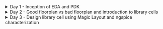 <details>
  <summary> Day 1 - Inception of EDA and PDK </summary>

  # Day 1 - Inception of EDA and PDK

  <details>
    <summary> Theory </summary>


## From Software Applications to Hardware 

- Application software (Apps) enters into system software which converts the apps into binary language to be understood by hardware.
- Major components of system software are operating system, compiler, and assembler.
  
<img width="811" alt="1" src="https://github.com/sukanyasmeher/sfal-vsd/assets/166566124/d4ed9a15-c832-425f-8912-366cfc5ee863">

<img width="818" alt="2" src="https://github.com/sukanyasmeher/sfal-vsd/assets/166566124/2d06cb1b-4fff-4c71-b708-92ea05ce945a">

## SOC Design using OpenLane

### What is Process Design Kit (PDK)?
A Process Design Kit (PDK) is an essential set of documents and data files used in the design of integrated circuits (ICs). It is provided by semiconductor foundries to IC designers to ensure that their designs are manufacturable using the foundry's process technology. Here are the key components and aspects of a PDK:

1. **Design Rules**: Detailed guidelines for the physical layout of the IC. These rules ensure that the design can be reliably manufactured and meet the desired performance criteria.

2. **Device Models**: Mathematical models that describe the behavior of the transistors and other components fabricated with the specific process technology. These models are crucial for accurate circuit simulations.

3. **Technology Files**: Information about the layers and materials used in the process, such as metal layers, dielectric materials, and doping concentrations.

4. **Standard Cell Libraries**: Pre-designed and pre-characterized logic gates, flip-flops, and other fundamental building blocks. These cells are optimized for the specific process technology and are used to speed up the design process.

5. **Parameter Files**: Data for setting up simulation tools and ensuring that the simulations reflect the real-world performance of the fabricated IC.

6. **Design Verification Files**: Scripts and settings for design rule checking (DRC), layout versus schematic (LVS) checking, and other verification processes to ensure that the design meets all manufacturing requirements.

7. **Process-Specific Scripts and Tools**: Automated tools and scripts tailored for the specific process technology, which help streamline the design and verification process.

#### Importance of PDKs

- **Manufacturability**: Ensures that the designed ICs can be reliably fabricated.
- **Performance Optimization**: Helps designers optimize their designs for performance, power, and area.
- **Efficiency**: Speeds up the design process by providing pre-characterized components and automated tools.
- **Accuracy**: Improves the accuracy of simulations, leading to better predictions of the final IC performance.

#### Usage in the Design Flow

PDKs are used throughout the IC design flow, from initial schematic capture and simulation through physical layout and verification. They are essential for both custom IC designs and designs using standard cells.

### Simplified RTL-to-GDS

<img width="1150" alt="3" src="https://github.com/sukanyasmeher/sfal-vsd/assets/166566124/b5b84f28-f3f0-492d-9d15-248fd5005be8">

<img width="1145" alt="4" src="https://github.com/sukanyasmeher/sfal-vsd/assets/166566124/b5b5fad4-aa6c-47f0-86bd-f58adc3eab60">

<img width="1133" alt="5" src="https://github.com/sukanyasmeher/sfal-vsd/assets/166566124/9000684b-1c0b-492a-9f43-b34d26c7dcf1">

<img width="1133" alt="6" src="https://github.com/sukanyasmeher/sfal-vsd/assets/166566124/96915a87-3a80-4780-8262-d73963f4f005">

<img width="1131" alt="7" src="https://github.com/sukanyasmeher/sfal-vsd/assets/166566124/43391ede-6889-44f3-a227-4f56970d836d">

<img width="1129" alt="8" src="https://github.com/sukanyasmeher/sfal-vsd/assets/166566124/21edccc1-e419-461a-a063-ce35518f8d10">

<img width="1132" alt="9" src="https://github.com/sukanyasmeher/sfal-vsd/assets/166566124/711df054-dce3-4279-bbfc-2e5b6ec62467">

<img width="1130" alt="10" src="https://github.com/sukanyasmeher/sfal-vsd/assets/166566124/eed690fe-9de9-45fe-903f-89f5b5388c44">

<img width="1133" alt="11" src="https://github.com/sukanyasmeher/sfal-vsd/assets/166566124/c33b4c48-5e6d-4a2d-b46b-fbf362e622c1">

<img width="1132" alt="12" src="https://github.com/sukanyasmeher/sfal-vsd/assets/166566124/2a04ebf9-5209-42f6-bf6d-1b5348e3a323">

### OpenLane ASIC Flow

<img width="1132" alt="13" src="https://github.com/sukanyasmeher/sfal-vsd/assets/166566124/6fa1e1a1-58e4-4fd4-ba6f-82eaf4fce854">

</details>

<details>
  <summary> Lab - Download VirtualBox in MAC OS </summary>
  
</details>

<details>
  <summary> Lab - Introduction to Open Source EDA Tool - OpenLane </summary>

## Introduction to Open Source EDA Tools  - OpenLane

Refer the link for more information - https://github.com/The-OpenROAD-Project/OpenLane
  
1. The libraries are located in `/home/vsduser/Desktop/work/tools/openlane_working_dir/pdks/sky130A/libs.ref`. We will be working with `sky130_fd_sc_hd` library.
   - `sky130_fd` is skywater foundry library
   - `sc` stands for standard cell
   - `hd` stands for high density
2. Change the directory to `/home/vsduser/Desktop/work/tools/openlane_working_dir/openlane`.
3. set alias docker='docker run -it -v $(pwd):/openLANE_flow -v $PDK_ROOT:$PDK_ROOT -e PDK_ROOT=$PDK_ROOT -u
4. Invoke OpenLane using `docker` command
5. Run OpenLane in interactive mode using the command `./flow.tcl -interactive`. Without `-interactive` it will run the complete flow. But at this stage, we want to do step-by-step.
   
The screenshot after invoking is shown below

![14](https://github.com/sukanyasmeher/sfal-vsd/assets/166566124/efbb9fea-0829-42d4-bdf4-300426efdda8)

6. Command for input required package for openlane flow is
```
package require openlane 0.9
```
7. The designs are already located in the folder `/home/vsduser/Desktop/work/tools/openlane_working_dir/openlane/designs`. We will run the design `picorv32a`. The settings are present in config.tcl. However, the precedence Opnelane takes is openlane setting < config.tcl < sky130A_sky130_fd_sc_hd_config.tcl. Command to prepare the file system and design setup is
```
prep -design picorv32a
```
A new directory called `runs` is created inside `/home/vsduser/Desktop/work/tools/openlane_working_dir/openlane/designs/picorv32a`. It has all the necessary files and folder required for synthesis.  

The screenshot is shown below
![15](https://github.com/sukanyasmeher/sfal-vsd/assets/166566124/b65ebf6a-3903-4302-bcbb-15494810972f)

8. The command to run the synthesis is
   ```
   run_synthesis
   ```
   After successful synthesis, the output is shown below.
   
![16](https://github.com/sukanyasmeher/sfal-vsd/assets/166566124/73d4c00b-72d5-46bf-8330-073a184316db)

9. Next task is to find the ***flop ratio*** which is ratio of number of D flip flops and the total number of standard cells which is 1613/14876=0.10843.
 ![17](https://github.com/sukanyasmeher/sfal-vsd/assets/166566124/9bd1c07a-4af6-49e6-980e-959ef7192dec)

10. Synthesis reports are present in `/home/vsduser/Desktop/work/tools/openlane_working_dir/openlane/designs/picorv32a/runs/18-06_00-09/reports/synthesis`. The reports are
```
    total 1736
-rw-r--r-- 1 vsduser vsduser   1216 Jun 18 06:18 1-yosys_pre.stat
-rw-r--r-- 1 vsduser vsduser    866 Jun 18 06:18 1-yosys_dff.stat
-rw-r--r-- 1 vsduser vsduser  20479 Jun 18 06:19 1-yosys_4.chk.rpt
-rw-r--r-- 1 vsduser vsduser   2674 Jun 18 06:19 1-yosys_4.stat.rpt
-rw-r--r-- 1 vsduser vsduser     12 Jun 18 06:19 2-opensta_tns.rpt
-rw-r--r-- 1 vsduser vsduser     11 Jun 18 06:19 2-opensta_wns.rpt
-rw-r--r-- 1 vsduser vsduser 816771 Jun 18 06:19 2-opensta.timing.rpt
-rw-r--r-- 1 vsduser vsduser  17763 Jun 18 06:19 2-opensta.min_max.rpt
-rw-r--r-- 1 vsduser vsduser 816771 Jun 18 06:19 2-opensta.rpt
-rw-r--r-- 1 vsduser vsduser  74793 Jun 18 06:19 2-opensta.slew.rpt
```
  
</details>

</details>

<details> 
  <summary> Day 2 - Good floorplan vs bad floorplan and introduction to library cells </summary>

# Day 2 - Good floorplan vs bad floorplan and introduction to library cells

<details>
  <summary> 1 - Chip Floorplan Considerations </summary>
  
  # 1 - Chip Floorplan Considerations
  
<details>
  <summary> Theory </summary>

Following steps are considered for chip floorplan
  - Define the height and width of the core and die
  - Define the location of pre-placed cells
  - Surround the pre-placed cells with de-coupling capacitor
  - Power planning
  - Pin placement and logical cell placement blockage
    
## Utilization Factor and Aspect Ratio

Steps to define the height and width of the core and die 
- Define the netlist which is the connectivity between all the components
- Convert the symbols of gates into the physical dimension
- Find out the dimensions of standard cells (not wires as of now). Let's assume the rough dimensions of standard cells as 1unit X 1unit. Thus area is 1 sq. unit.
- With the help of this information, next, we can calculate the area occupied by the netlist on a silicon wafer. The total are occupied by this netlist will be no. of cells X 1sq. unit.
- Utilization Ration = Area occupied by netlist/Total area of the core
- Aspect Ratio = Height/ Width

<img width="1201" alt="1" src="https://github.com/sukanyasmeher/sfal-vsd/assets/166566124/41a290f0-da05-4dfd-a6d3-bc9bfb8f81c7">

<img width="1175" alt="2" src="https://github.com/sukanyasmeher/sfal-vsd/assets/166566124/04b8fadc-c5c7-4735-b685-85afcac71706">

## Concept of pre-placed cells

Steps to define the location of pre-placed cells 
- Define the combinational operation in terms of gates
- Cut them into parts, in this case may be 2 parts or 2 separate blocks. Each block will be implemented separately.
- Extend the IO pins and black box the two blocks
- Separate the black boxes as separate IPs or modules. The advantage of this is these IPs or modules can be used multiple times in the chip as required. This is the concept of re-used modules. Similarly there are other IPs available such as memory, clock gating cell, comparator, mux.
- The arrangement of these IPs in a chip is called ***Floorplanning***.
- These IPs/blocks have user-defined locations, hence are placed in chip before automated P&R and are called ***pre-placed cells***.
- Automated P&R tools place the remaining logical cells in the design onto the chip.

<img width="1168" alt="3" src="https://github.com/sukanyasmeher/sfal-vsd/assets/166566124/c6a7ba53-56cb-4d73-9c6b-62a3f1cecc8c">

<img width="1152" alt="4" src="https://github.com/sukanyasmeher/sfal-vsd/assets/166566124/3451e244-a469-418f-ba8a-1f7f2f6fc682">

<img width="1129" alt="5" src="https://github.com/sukanyasmeher/sfal-vsd/assets/166566124/2dd000f4-fdbf-4f1a-a481-f35b01b0d459">


## De-coupling capacitor

Decoupling capacitors, also known as bypass capacitors, are critical components in VLSI (Very-Large-Scale Integration) design for several reasons:

- Power Supply Stabilization: VLSI circuits can draw significant and rapidly changing amounts of current, especially during switching operations. These sudden changes can cause fluctuations in the power supply voltage. Decoupling capacitors help stabilize the voltage by providing or absorbing current as needed, ensuring a steady supply to the circuit.

- Noise Reduction: High-speed switching in VLSI circuits generates noise, which can propagate through the power supply lines and affect the performance of other parts of the chip. Decoupling capacitors filter out this high-frequency noise, reducing its impact on sensitive components.

- Signal Integrity: Variations in the power supply can lead to signal integrity issues, causing errors in data transmission and processing. Decoupling capacitors maintain a consistent voltage level, helping to preserve the integrity of signals within the chip.

- Transient Response Improvement: When a circuit suddenly switches states, the demand for current can spike. Without decoupling capacitors, the inductance and resistance in the power delivery network can prevent the power supply from responding quickly enough, leading to voltage dips. Decoupling capacitors provide the necessary current during these transitions, improving the transient response.

- Prevention of Ground Bounce and Supply Droop: Ground bounce occurs when multiple outputs switch simultaneously, causing a temporary rise in ground voltage. Similarly, supply droop happens when the supply voltage drops due to a sudden increase in current demand. Decoupling capacitors mitigate these effects by providing a local reservoir of charge.

- Reduction of Electromagnetic Interference (EMI): Switching noise can radiate as electromagnetic interference, affecting nearby circuits and systems. Decoupling capacitors help in suppressing this noise, reducing EMI.

  <img width="948" alt="6" src="https://github.com/sukanyasmeher/sfal-vsd/assets/166566124/e3553809-72a1-4a45-812d-44464929489e">

## Power Planning

Disadvantage of single power supply is shown below

<img width="1113" alt="10" src="https://github.com/sukanyasmeher/sfal-vsd/assets/166566124/4534bd64-c36d-469d-b1e2-2b89c282af42">

<img width="1169" alt="7" src="https://github.com/sukanyasmeher/sfal-vsd/assets/166566124/c5b2753b-da61-49f5-9c5e-77539ed5ba13">

<img width="1135" alt="8" src="https://github.com/sukanyasmeher/sfal-vsd/assets/166566124/4908e38f-f418-4d49-9d3f-0f8a5a3751dc">

<img width="1118" alt="9" src="https://github.com/sukanyasmeher/sfal-vsd/assets/166566124/f04a3c2e-fdd9-4fdc-b893-b2f1183aa104">

Solution is to have a power and ground supply mesh so that circuit could tap from the nearest source

<img width="1094" alt="11" src="https://github.com/sukanyasmeher/sfal-vsd/assets/166566124/5a3e8427-fb17-466d-9e9c-0d7786d5edbf">

<img width="1169" alt="12" src="https://github.com/sukanyasmeher/sfal-vsd/assets/166566124/9d16f26c-cd1b-40ad-a4bb-62b6a9fe5515">

## Pin Placement and Logical Cell Placement Blockage

Let's consider the design as shown below.

<img width="1135" alt="13" src="https://github.com/sukanyasmeher/sfal-vsd/assets/166566124/09d878a6-e0c6-45af-9cf1-32452859bc01">

Steps for pin placement and logical cell placement blockage
- The pins are placed based on where the cells are placed. Goal is to keep the pins closer.
- Clock input ports are bigger in size than the data ports. As the clock ports continuously sends signal to all the flips flops, it needs a least resistance path for clocks. And bigger the size, the lower the resistance.
- Similarly for clock output ports as we need clock signals to move out o fthe chip as fast as possible because the clock is driven continuously.
- We need to make sure that the automated P&R doesn't place any cell in the pin placement area. For this, we place the logical cell placement blockage.
- floorplan is ready for placement and routing step.

The screenshot shows how the design looks after pin placement and logical cell placement blockage.

<img width="1196" alt="14" src="https://github.com/sukanyasmeher/sfal-vsd/assets/166566124/729955ce-555b-4213-91c1-a77de7b67614">

<img width="1203" alt="15" src="https://github.com/sukanyasmeher/sfal-vsd/assets/166566124/98cfb6c8-1e33-4657-a716-51ac46208e4f">


</details>

<details>
  <summary> Lab - Floorplan using OpenLane </summary>
  
# Lab - Floorplan using OpenLane

Steps for the floorplan
1. The variables or switches for the OpenLane design flow are mentioned `README.md` inside the directory `/home/vsduser/Desktop/work/tools/openlane_working_dir/openlane/configuration/floorplan.tcl` as shown below.
 
   ![1](https://github.com/sukanyasmeher/sfal-vsd/assets/166566124/ea0c3e2f-d491-4189-bcfb-a4b41b4117fa)

2. The parameters for floorplan are set in `floorplan.tcl` in the same directory as highlighted below.
   
   ![2](https://github.com/sukanyasmeher/sfal-vsd/assets/166566124/8451a90a-e6fe-467f-a410-36db31379ab9)

3. However, the precedence Opnelane takes is openlane setting < config.tcl < sky130A_sky130_fd_sc_hd_config.tcl. A screenshot of config.tcl and sky130A_sky130_fd_sc_hd_config.tcl is shown below.
   
  ***config.tcl***
  ![7](https://github.com/sukanyasmeher/sfal-vsd/assets/166566124/49de2ce8-7581-4c06-b5c7-30cdcd69b3a9)


***sky130A_sky130_fd_sc_hd_config.tcl***   
![4](https://github.com/sukanyasmeher/sfal-vsd/assets/166566124/911b689a-60a0-4521-91e6-6cccbd291c88)

4. The command to run floorplan is `run_floorplan`and the successful completion is shown below.
   
   ![3](https://github.com/sukanyasmeher/sfal-vsd/assets/166566124/429a6363-9711-4e78-ba63-7c01e37922a5)

5. Check the floorplan by opening `picorv32a.floorplan.def` inside the directory `/home/vsduser/Desktop/work/tools/openlane_working_dir/openlane/designs/picorv32a/runs/18-06_00-09/results/floorplan`. Screenshot of picorv32a.floorplan.def is shown below.
   
   ![5](https://github.com/sukanyasmeher/sfal-vsd/assets/166566124/baf99883-95b8-474d-8bcc-6a211dc944c3)

6. Calculate the die area  
   1um = 1000 unit distance
   
   Die width = 660685/1000 = 660.685um
   
   Die height = 671405/1000 = 671.405um
   
   Area = width x height = 660.685 x 671.405 = 443587.212 um<sup>2<sup>
   
7. Next we load the generated floorplan.def in Magic tool and exploring it. Change directory to folder containing floorplan.def and then load floorplan.def in magic tool with the command
```
cd /home/vsduser/Desktop/work/tools/openlane_working_dir/openlane/designs/picorv32a/runs/18-06_00-09/results/floorplan
magic -T /home/vsduser/Desktop/work/tools/openlane_working_dir/pdks/sky130A/libs.tech/magic/sky130A.tech lef read ../../tmp/merged.lef def read picorv32a.floorplan.def &
```
The screenshot shows the layout of floorplan in Magic.
![6](https://github.com/sukanyasmeher/sfal-vsd/assets/166566124/0126182f-715b-4d91-bf07-491b5072621c)

8. Next we review the floorplan layout in Magic.
- Input and output pins are placed almost equidistant
  
  ![8](https://github.com/sukanyasmeher/sfal-vsd/assets/166566124/8a326ece-5692-4059-a024-61b213475534)

- Identify the metal of the pin by placing the cursor and type 's'. Then `tkcon` window type 'what` which shows the metal layer of the pin or port as shown below.
    ![9](https://github.com/sukanyasmeher/sfal-vsd/assets/166566124/923a61d9-ee6e-417b-a5d1-798d23b883c9)
  
- From the above figure, you can see that the decap cell locations are at the end of the row as they are set as endcap in config.tcl.
  
- Tap cells are equidistant from the diagonal tap cells as shown below. Tap cells connect the substrate (or wells) to a fixed potential, typically the power supply (VDD) or ground (VSS). This is necessary to prevent floating substrate or well potentials, which can lead to latch-up conditions or leakage currents.
  ![10](https://github.com/sukanyasmeher/sfal-vsd/assets/166566124/9016550b-5df6-4e69-95d3-1a406c63e766)

- The floorplan doesn't take into consideration the placement of standard cells. But standard cells are present here at the origin.
  ![11](https://github.com/sukanyasmeher/sfal-vsd/assets/166566124/05efd79c-d147-4c5c-8b1e-2f187419971e)

- If changes are needed for the design, it is always prefered to make it at `sky130A_sky130_fd_sc_hd_config.tcl` level.
  
</details>
  
</details>

<details>
  <summary> 2 - Library Binding and Placement </summary>

  # 2 - Library Binding and Placement

  <details>
  <summary> Theory </summary>

  The following steps are considered for library binding and placement
  - Bind netlist with physical cells
  - Placement of the cells on the floorplan
  - Optimize placement using estimated wire length and capacitance
  
  ## Netlist binding and initial place design

Steps for netlist binding and initial place design
- Give the cells physical dimensions (width and height). The cells are present in a library which includes physical information, timing information such as delay information, and required condition of the cells. The library has different flavors of each cell.
- Place the netlist onto the floorplan. the netlsit contains connectivity information of the design.
- Placement makes sure that the pre-placed locations are not affected. There will be no cells placed in these locations.
- Place the FF cells closer to the IO pins and combinational cells close to FF. This way we can maintain the timing requirements. Sometimes the cells are abutted which is a good example of high frequency circuits.

<img width="1198" alt="16" src="https://github.com/sukanyasmeher/sfal-vsd/assets/166566124/97c2f68f-8841-4525-b686-1667d8835429">

<img width="1209" alt="17" src="https://github.com/sukanyasmeher/sfal-vsd/assets/166566124/33e076e1-9c1c-4680-8677-5178942d1cfa">

<img width="1205" alt="18" src="https://github.com/sukanyasmeher/sfal-vsd/assets/166566124/efd7fe1d-a74d-432b-8bc0-d516f44c7ec4">

## Optimize placement using estimated wire length and capacitance

Steps to optimize placement using estimated wire length and capacitance
- We estimate the wire length and capacitance and insert repeaters (buffers) based on that. If the wire length is longer, both the capacitance and resistance increase. This way signal integrity is maintained. This tradeoff with the area.
- No repeater is inserted if the wire length and capacitance are not large.
- Since there are no clocks yet, verify if the data path is correct considering the ideal clock such as setup timing analysis. Hold timing analysis is irrelevant without a clock.

  <img width="1206" alt="19" src="https://github.com/sukanyasmeher/sfal-vsd/assets/166566124/150f3124-0560-4706-96c4-cb02315aa5fa">

</details>

<details>
  <summary> Lab - Congestion aware placement using RePlAce </summary>

  ## Congestion-aware placement using RePlAce
  - Placement happens in two stages
      - Global placement - Main objective is reduce the wire length. In OpenLane we used half half-perimeter wire length (HPWL)
      - Detailed placement
  - Standard cells are placed in rows, abutted with each other and there should be no overlap. this is called legalization, which is important for timing point.
  - Global placement - We need to converge overflow. As the overflow value decreases, the design is converged.

1. Run the congestion aware placement using the command `run_placement` the result is shown below
   ![12](https://github.com/sukanyasmeher/sfal-vsd/assets/166566124/1b96b9dd-9c0c-414f-83ab-7eeb83408a44)

2. Open generated placement.def in magic tool using the following commands
    ```
    cd /home/vsduser/Desktop/work/tools/openlane_working_dir/openlane/designs/picorv32a/runs/06-04_16-22/results/placement
    magic -T /home/vsduser/Desktop/work/tools/openlane_working_dir/pdks/sky130A/libs.tech/magic/sky130A.tech lef read ../../tmp/merged.lef def read picorv32a.placement.def & 
    ```
    The placement of cells in placement.def are shown below
    ![13](https://github.com/sukanyasmeher/sfal-vsd/assets/166566124/1c38d4fe-1feb-42eb-b21b-ab9beb7a5301)

3. If we zoom in, we can see the standard cells are correctly places on the rows and not overlaping each other.
   ![14](https://github.com/sukanyasmeher/sfal-vsd/assets/166566124/c327919d-4fb4-4be0-9d54-37b60554a7f7)

4. Power and ground are usually created during floorplan. But in OpenLane it is created during CTS. 

</details>

</details>

<details>
  <summary> 3 - Cell Design and Characterization Flow </summary>

  # 3 - Cell Design and Characterization Flow
  <details>
    <summary> Theory </summary>

  Cell design flow involves 3 steps
  - Inputs
  - Design steps
  - Outputs
    
  ## Inputs for cell design flow

  Inputs for cell design flow are 
  - Process design kit (PDK) including DRC and LVS rules
  - Spice models
  - Library and user-defined specs like cell height, width, supply voltage,metal layers, pin locations, drawn gate length etc

Cell height is defined by the separation between the power and ground rails.  
Cell width is defined by the drive strength of the cell.
  
<img width="1136" alt="20" src="https://github.com/sukanyasmeher/sfal-vsd/assets/166566124/85001ef0-6f8a-4aed-8f54-ee130bb23ac1">

<img width="1152" alt="21" src="https://github.com/sukanyasmeher/sfal-vsd/assets/166566124/881d06d2-2d8a-4e4b-bbe8-8f9b0076705b">

<img width="1155" alt="22" src="https://github.com/sukanyasmeher/sfal-vsd/assets/166566124/f622f6c9-9603-40a9-8233-0f93ca2f2e04">

<img width="1154" alt="23" src="https://github.com/sukanyasmeher/sfal-vsd/assets/166566124/08aebbd2-a9a4-4043-93a3-8c3008c675c9">

## Design steps for cell design flow

Design steps for cell design flow are
- Circuit design
- Layout design
- Characterization

Circuit design involves 2 steps:
1) Implement the functionality itself using CMOS or other technology
2) Model the PMOS and NMOS in such a fashion to meet library requirements
   
Both of them are based on spice simulation. The output we get from circuit design is called ***circuit description language*** or CDL.

<img width="1143" alt="24" src="https://github.com/sukanyasmeher/sfal-vsd/assets/166566124/0ea739e4-c582-472a-8d13-f87c3031288e">

Layout design involves the following steps:
1) Get the function implemented through MOS transistors or PMOS and NMOS connections
2) Get the NMOS and PMOS network graph
3) Obtain the Euler's path - path traced only once
4) Draw the stick diagram
5) Convert the stick diagram to layout adhering to layout rules (DRC) from the foundry
6) Extract the parasitics and characterize it in terms of timing

The output of layout design is GDSII, LEF and extracted spice netlist (.cir) which is after parasitic extraction.

 <img width="1161" alt="25" src="https://github.com/sukanyasmeher/sfal-vsd/assets/166566124/f1f3d7f2-3555-41b3-af66-c8d9b23d6bfd">

Characterization flow involves the following steps:
1) Read in the models for PMOS and NMOS
2) Read the extracted spice netlist
3) Recognize the behavior of buffer (2 inverters in series)
4) Read the sub-circuit of inverter
5) Attach the necessary power sources
6) Apply the stimulus
7) Provide the necessary output capacitance or load
8) Provide the necessary simulation command (like .tran, .dc)

Characterization software is called ***GUNA*** which takes the input from step 1 to 8 in a configuration file. Characterization is further divided into timing characterization, power characterization, and noise characterization. 
The output of characterization is timing, noise, power .libs, function.

<img width="1184" alt="26" src="https://github.com/sukanyasmeher/sfal-vsd/assets/166566124/7511ebeb-22c5-4071-8742-4f083d036dad">

  </details>
  
</details>

<details>
  <summary> 4 - General Timing Characterization Parameters </summary>
  
# 4 - General Timing Characterization Parameters

<details>
  <summary> Theory </summary>

  ## Timing threshold definations
  Different timing threshold definations are 
  - slew_low_rise_thr -  calculate the slope or slew of the particular waveform at the lower side towards 0. Typical value is 20% of VDD.
  - slew_high_rise_thr - calculate the slope or slew of the particular waveform at the higher side towards VDD. Typical value is 80% of VDD.
  - slew_low_fall_thr - Typical value is 20%
  - slew_high_fall_thr - Typical value is 80%
  - in_rise_thr - Typical value is 50%
  - in_fall_thr - Typical value is 50%
  - out_rise_thr - Typical value is 50%
  - out_fall_thr - Typical value is 50%

    <img width="1151" alt="27" src="https://github.com/sukanyasmeher/sfal-vsd/assets/166566124/043ed329-5ec8-4c47-99c8-e53cdb145d9d">

    ## Propagation delay
    Propagation delay = time(out_x_thr)-time(in_x_thr)
    
    <img width="1154" alt="28" src="https://github.com/sukanyasmeher/sfal-vsd/assets/166566124/2550b95b-c2d3-4bac-8c6a-f276e6cda715">

    ## Transition time
    <img width="1127" alt="29" src="https://github.com/sukanyasmeher/sfal-vsd/assets/166566124/4a83b775-1140-4945-9c62-031215aa2ddf">

  
</details>
  
</details>

</details>

<details>
  <summary> Day 3 - Design library cell using Magic Layout and ngspice characterization </summary>

  # Day 3 - Design library cell using Magic Layout and ngspice characterization

<details> 
    <summary> 1- Labs for CMOS inverter ngspice simulations </summary>

  # 1- Labs for CMOS inverter ngspice simulations

<details>
  <summary> Theory </summary>

## CMOS Inverter SPICE deck
![1](https://github.com/sukanyasmeher/sfal-vsd/assets/166566124/f10dd884-43a6-4f5c-971e-94b6a6414b7f)

![2](https://github.com/sukanyasmeher/sfal-vsd/assets/166566124/e916c6d7-efc0-4e06-b88d-dc0301a25fe3)

![3](https://github.com/sukanyasmeher/sfal-vsd/assets/166566124/ed41ad48-fa61-456c-9a1f-ff2eb0982370)

![4](https://github.com/sukanyasmeher/sfal-vsd/assets/166566124/83c51aa1-4cf8-4492-8868-02c0ddc43a6c)

Parameters that define the robustness of CMOS inverter
- Switching threshold, Vm - It is a point at which Vin = Vout (or Vgs = Vds). It is the point where both NMOS and PMOS are ON or in saturation region leading to leakage current. The screenshots below shows the Vm for two different sizes of inverters.

![5](https://github.com/sukanyasmeher/sfal-vsd/assets/166566124/1ee941c6-3d6e-4ac5-b3ff-eab0234330ca)

![6](https://github.com/sukanyasmeher/sfal-vsd/assets/166566124/99c413d9-3d48-4e5a-a90b-9df4bc2aa9c3)

</details>

<details>
  <summary> Lab </summary>

Steps to open the CMOS Inverter layout in Magic  
1. Change the directory to OpenLane directory  where the lab will be done `/home/vsduser/Desktop/work/tools/openlane_working_dir/openlane`.
2. Clone the repository https://github.com/nickson-jose/vsdstdcelldesign which has custom inverter design into the directory
   ```
   git clone https://github.com/nickson-jose/vsdstdcelldesign
   ```
3. Change into working repository directory with the command `cd vsdstdcelldesign`.
4. Copy magic tech file to the repo directory for easy access and which will be used to open the layout. The command is
   ```
   cp /home/vsduser/Desktop/work/tools/openlane_working_dir/pdks/sky130A/libs.tech/magic/sky130A.tech .
   ```
 5. Command to open custom inverter layout in magic
    ```
    magic -T sky130A.tech sky130_inv.mag &
    ```
    The layout of CMOS inverter is shown below.
    <img width="1255" alt="7" src="https://github.com/sukanyasmeher/sfal-vsd/assets/166566124/fc261c69-1857-4978-a410-7e5ef7f8af87">

</details>
    
</details>

<details>
  <summary> 2 - Inception of Layout and CMOS fabrication process </summary>

  # 2 - Inception of Layout and CMOS fabrication process
<details>
  <summary> Theory </summary>

  ## Steps to create a 16-mask CMOS process
  
  ### 1. Select a substrate 
  We created a P-type substrate
  <img width="1186" alt="1" src="https://github.com/sukanyasmeher/sfal-vsd/assets/166566124/afb7c637-4db5-409f-8aaf-db42698d56f8">
  
  ### 2. Create active region for transistors
  
  <img width="1179" alt="2" src="https://github.com/sukanyasmeher/sfal-vsd/assets/166566124/8aa1bf52-165d-47e0-8971-a4c1559a9e86">
  
 <img width="1194" alt="3" src="https://github.com/sukanyasmeher/sfal-vsd/assets/166566124/42050dd2-7780-4025-9a0a-813deb42718a">
 
 <img width="1184" alt="4" src="https://github.com/sukanyasmeher/sfal-vsd/assets/166566124/d44fb068-e4a4-4e7e-9844-34eb683074ed">
 
<img width="1192" alt="5" src="https://github.com/sukanyasmeher/sfal-vsd/assets/166566124/fcd5caa9-3edb-4ce1-a57f-a2c118e9ef41">

<img width="1193" alt="6" src="https://github.com/sukanyasmeher/sfal-vsd/assets/166566124/61706cbc-afd3-4e14-aa58-1a8cce879f1b">

<img width="1176" alt="7" src="https://github.com/sukanyasmeher/sfal-vsd/assets/166566124/43ffe86b-4bb3-4482-ab10-cd2889b2e5fd">

<img width="1189" alt="8" src="https://github.com/sukanyasmeher/sfal-vsd/assets/166566124/71648f7a-142f-4aba-a80a-ef330800ccf1">

<img width="1187" alt="9" src="https://github.com/sukanyasmeher/sfal-vsd/assets/166566124/88c60c55-99d0-4e0b-a0dc-91cf49cadaf0">

### 3. N-well and P-well formation
<img width="1155" alt="10" src="https://github.com/sukanyasmeher/sfal-vsd/assets/166566124/01fa1998-54f2-4ba0-aa71-122b006ea68e">

<img width="1170" alt="11" src="https://github.com/sukanyasmeher/sfal-vsd/assets/166566124/c8189073-c7f6-43b5-a2d0-715f75f96ff7">

<img width="1143" alt="12" src="https://github.com/sukanyasmeher/sfal-vsd/assets/166566124/38431f85-47c4-4cbc-bbde-f336609bbd73">

<img width="1108" alt="13" src="https://github.com/sukanyasmeher/sfal-vsd/assets/166566124/db6e4963-e682-4cce-9fca-4749ad037ae8">

<img width="1135" alt="14" src="https://github.com/sukanyasmeher/sfal-vsd/assets/166566124/0f956753-89ee-4af5-9393-b9847bb39417">

<img width="1138" alt="15" src="https://github.com/sukanyasmeher/sfal-vsd/assets/166566124/9d9890ca-920e-49e9-9457-62f7a61eb7c3">

<img width="1142" alt="16" src="https://github.com/sukanyasmeher/sfal-vsd/assets/166566124/b697dbf9-7eed-4218-9307-13f644ce7fe6">

<img width="1126" alt="17" src="https://github.com/sukanyasmeher/sfal-vsd/assets/166566124/9f62b57a-17c3-43a9-9660-e0d3543f351a">

<img width="1116" alt="18" src="https://github.com/sukanyasmeher/sfal-vsd/assets/166566124/d06f3400-69f5-4848-bb98-608380ce24e8">

<img width="1110" alt="19" src="https://github.com/sukanyasmeher/sfal-vsd/assets/166566124/24101fd8-20f9-46b0-a3e9-8aee221f805e">

### 4. Formation of 'gate'

<img width="1197" alt="20" src="https://github.com/sukanyasmeher/sfal-vsd/assets/166566124/b21e54fa-9ed6-4f3f-809a-80d3d9475ea0">

<img width="1213" alt="21" src="https://github.com/sukanyasmeher/sfal-vsd/assets/166566124/2b7a76f0-94d7-43e1-8251-e779e3408ab1">

<img width="1167" alt="22" src="https://github.com/sukanyasmeher/sfal-vsd/assets/166566124/50f51fea-b45c-480d-a31e-3d032a69c1b5">

<img width="1139" alt="23" src="https://github.com/sukanyasmeher/sfal-vsd/assets/166566124/54ac8017-7cd5-49f1-ade7-901035a6b2b5">

<img width="1103" alt="24" src="https://github.com/sukanyasmeher/sfal-vsd/assets/166566124/398b0819-8dc9-4482-9995-6c9069464d65">

<img width="1148" alt="25" src="https://github.com/sukanyasmeher/sfal-vsd/assets/166566124/76da2515-3088-450c-a1c8-85328d0d3b55">

<img width="1158" alt="26" src="https://github.com/sukanyasmeher/sfal-vsd/assets/166566124/f3771b28-829d-4bcd-93f0-97e170f4cda2">

<img width="1157" alt="27" src="https://github.com/sukanyasmeher/sfal-vsd/assets/166566124/87575fab-0c41-4b1c-88ad-b92a828cbc60">

<img width="1127" alt="28" src="https://github.com/sukanyasmeher/sfal-vsd/assets/166566124/8455865e-81ba-44d5-b87f-3697c6d71361">

<img width="1151" alt="29" src="https://github.com/sukanyasmeher/sfal-vsd/assets/166566124/cdec34a9-d921-4c34-a578-76b4ab64ab92">

<img width="1136" alt="30" src="https://github.com/sukanyasmeher/sfal-vsd/assets/166566124/52542172-9f62-4065-91a2-cadf9baed133">

<img width="1107" alt="31" src="https://github.com/sukanyasmeher/sfal-vsd/assets/166566124/7876361c-d9e0-405d-8e6f-c6e346599dbb">

### 5. Lightly doped drain (LDD) formation

<img width="1136" alt="32" src="https://github.com/sukanyasmeher/sfal-vsd/assets/166566124/8ab0f376-7765-4bf5-8ae5-0e13816e4e81">

<img width="1195" alt="33" src="https://github.com/sukanyasmeher/sfal-vsd/assets/166566124/d13ea9ec-eb1f-4437-8a0c-45c2b9cde2c0">

<img width="1178" alt="34" src="https://github.com/sukanyasmeher/sfal-vsd/assets/166566124/0a1d09de-1501-4746-94d0-5494f198571c">

<img width="1168" alt="35" src="https://github.com/sukanyasmeher/sfal-vsd/assets/166566124/52d29ca9-1bbe-48df-9a25-6e9f277bd67b">

<img width="1128" alt="36" src="https://github.com/sukanyasmeher/sfal-vsd/assets/166566124/60fcb011-7102-4e9b-b821-5e95a19287ba">

<img width="1137" alt="37" src="https://github.com/sukanyasmeher/sfal-vsd/assets/166566124/99051d30-f771-4e78-8116-3807c53ec37e">

<img width="1100" alt="38" src="https://github.com/sukanyasmeher/sfal-vsd/assets/166566124/4c40a567-c538-4a52-88e9-fa972c249fab">

<img width="1103" alt="39" src="https://github.com/sukanyasmeher/sfal-vsd/assets/166566124/4d8b58da-528f-4e75-aaf3-699ba1e147c4">

<img width="1085" alt="40" src="https://github.com/sukanyasmeher/sfal-vsd/assets/166566124/3a7a9aaf-4e7a-4c2a-af8b-9a0f688e5405">

<img width="1101" alt="41" src="https://github.com/sukanyasmeher/sfal-vsd/assets/166566124/0115ef35-d0ff-46e1-8fa0-445c2248be95">

### 6. Source and drain formation

<img width="1128" alt="42" src="https://github.com/sukanyasmeher/sfal-vsd/assets/166566124/8d53c1ee-bba2-4c5d-960b-382587e511f7">

<img width="1082" alt="43" src="https://github.com/sukanyasmeher/sfal-vsd/assets/166566124/85e582de-794e-4bf1-bd6f-1b768e576e42">

<img width="1123" alt="44" src="https://github.com/sukanyasmeher/sfal-vsd/assets/166566124/d2fabc77-0971-406c-b38c-ff3cd58ad1ec">

<img width="1108" alt="45" src="https://github.com/sukanyasmeher/sfal-vsd/assets/166566124/c18daf15-a32a-45c9-a0f5-9828c1c2817d">

<img width="1122" alt="46" src="https://github.com/sukanyasmeher/sfal-vsd/assets/166566124/1aa0326b-aea4-4b82-8dc5-a254d9e1cbad">

<img width="1071" alt="47" src="https://github.com/sukanyasmeher/sfal-vsd/assets/166566124/08b3444c-6ee8-4cf4-8744-b67a6e4e1f54">

<img width="1130" alt="48" src="https://github.com/sukanyasmeher/sfal-vsd/assets/166566124/c14f87d9-4076-4feb-b477-6d291f81f27d">

<img width="1082" alt="49" src="https://github.com/sukanyasmeher/sfal-vsd/assets/166566124/ddbe6964-d172-46a9-ad53-b77b881e031a">

### 7. Local interconnect formation

<img width="1102" alt="50" src="https://github.com/sukanyasmeher/sfal-vsd/assets/166566124/9dc8fc30-ecaf-4b1c-864d-b8a0f057c60d">

<img width="1111" alt="51" src="https://github.com/sukanyasmeher/sfal-vsd/assets/166566124/876f3086-dac0-4f1c-aa4d-038ef9ec7276">

<img width="1111" alt="52" src="https://github.com/sukanyasmeher/sfal-vsd/assets/166566124/b378d992-c395-4775-8fb3-15a758dfdfde">

<img width="1073" alt="53" src="https://github.com/sukanyasmeher/sfal-vsd/assets/166566124/ff5afc57-e110-4780-9e91-0aac6a8556fa">

<img width="1051" alt="54" src="https://github.com/sukanyasmeher/sfal-vsd/assets/166566124/de02f89b-1cf6-4c30-b9d1-efaf706bfe3d">

<img width="1171" alt="55" src="https://github.com/sukanyasmeher/sfal-vsd/assets/166566124/85040eb5-65fd-44ae-8d32-740c6abb316c">

<img width="1123" alt="56" src="https://github.com/sukanyasmeher/sfal-vsd/assets/166566124/a7e7ff6e-3e24-425c-a0c5-9314b0d126ba">

<img width="1102" alt="57" src="https://github.com/sukanyasmeher/sfal-vsd/assets/166566124/5b091f7b-ef42-4f93-be66-ddd1b1fed621">

<img width="1163" alt="58" src="https://github.com/sukanyasmeher/sfal-vsd/assets/166566124/6fbc55c1-451b-4624-8c67-5ed984b6c12e">

<img width="1122" alt="59" src="https://github.com/sukanyasmeher/sfal-vsd/assets/166566124/f0763fd2-c228-4b89-b001-7df3be83b2af">

<img width="1139" alt="60" src="https://github.com/sukanyasmeher/sfal-vsd/assets/166566124/29b5e182-0577-47aa-9515-82c8779f3581">

### 8. Higher level metal formation

<img width="1092" alt="61" src="https://github.com/sukanyasmeher/sfal-vsd/assets/166566124/3189807c-8aa5-4d3a-8776-6e36fad599fe">

<img width="1112" alt="62" src="https://github.com/sukanyasmeher/sfal-vsd/assets/166566124/1b6266c4-3fc7-408e-a6d5-4f3369b1bd70">

<img width="1024" alt="63" src="https://github.com/sukanyasmeher/sfal-vsd/assets/166566124/08cd3952-6d65-4aa5-8bca-1425a6d372ea">

<img width="1050" alt="64" src="https://github.com/sukanyasmeher/sfal-vsd/assets/166566124/456e1117-5be0-44c2-a13f-45306dab6f94">

<img width="1142" alt="65" src="https://github.com/sukanyasmeher/sfal-vsd/assets/166566124/025666d7-8e47-4b36-aa10-b041c136f6f3">

<img width="1184" alt="66" src="https://github.com/sukanyasmeher/sfal-vsd/assets/166566124/fdacdbc2-fcfb-4e5d-995d-0058e4aa4d5f">

<img width="1080" alt="67" src="https://github.com/sukanyasmeher/sfal-vsd/assets/166566124/95e95933-b588-46ef-a8e4-0bfd0ed8beb2">

<img width="1114" alt="68" src="https://github.com/sukanyasmeher/sfal-vsd/assets/166566124/781ea214-9ff8-4a68-91b1-7a4824481ed2">

<img width="1120" alt="69" src="https://github.com/sukanyasmeher/sfal-vsd/assets/166566124/4e76d90c-f92e-439a-9278-90c0153d04a2">

<img width="1177" alt="70" src="https://github.com/sukanyasmeher/sfal-vsd/assets/166566124/1a6a2b20-5d16-49f6-a449-3c9d72d64f40">

<img width="1188" alt="71" src="https://github.com/sukanyasmeher/sfal-vsd/assets/166566124/d550aef9-43ed-4e7d-ab0d-a8c83a7de5d2">

<img width="1170" alt="72" src="https://github.com/sukanyasmeher/sfal-vsd/assets/166566124/3a44e624-8d7e-413a-8cb0-d3a47ac012cf">

<img width="993" alt="73" src="https://github.com/sukanyasmeher/sfal-vsd/assets/166566124/b3d68647-0774-4f4f-ba4a-1441346ed2b1">

</details>

<details>
  <summary> Lab -  Introduction to Sky130 basic layers layout and LEF using inverter </summary>

  Steps to identify various layers in the CMOS inverter layout
  
  1. To identify NMOS, keep the mouse pointer around the n-diffusion layer (green) and press `s`. In `tkcon` type `what`. It outputs NMOS pointing to the device in the layout as shown below.
     <img width="1262" alt="8" src="https://github.com/sukanyasmeher/sfal-vsd/assets/166566124/64ac35ba-8460-4aab-8097-24aed040fc05">
     
  2. To identify PMOS, keep the mouse pointer around the p-device layer (red) and press `s`. In `tkcon` type `what`. It outputs PMOS pointing to the device in the layout as shown below.
     <img width="1260" alt="9" src="https://github.com/sukanyasmeher/sfal-vsd/assets/166566124/beea843c-efcc-445c-b1f0-303d440863e7">
     
  3. According to the definition, source of PMOS should be connected to VDD and source of NMOS should be connected to GND. For PMOS source connectivity check, keep the cursor on the source contact of PMOS and press `s` three times. The connection between PMOS source and VDD is highlighted as shown below.
     <img width="1257" alt="10" src="https://github.com/sukanyasmeher/sfal-vsd/assets/166566124/51eedaa9-9964-4136-a17b-018a4e1a63f3">

  4. For NMOS source connectivity check, keep the cursor on the source contact of NMOS and press `s` two times. The connection between NMOS source and GND is highlighted as shown below.
     <img width="1258" alt="11" src="https://github.com/sukanyasmeher/sfal-vsd/assets/166566124/c2a1f51f-1fb1-4c64-91c8-0320c70c49c0">
     
 The inverter from scratch is described in https://github.com/nickson-jose/vsdstdcelldesign
  
</details>

<details>
    <summary>  Lab - Steps to create standard cell layout and extract spice netlist </summary>
    

Steps to verify the DRC errors and extract the spice netlist

1. Magic Tool is an interactive DRC platform. Select the design by typing `s` and move your mouse to create a box. Press `Control+D` to delete the layer and you will see DRC error shown below. You can see DRC reports in `tkcon` window.
   
   <img width="1257" alt="12" src="https://github.com/sukanyasmeher/sfal-vsd/assets/166566124/0ffaef68-1a9f-4a4d-bfc9-8f1c1a59485b">

2. Next we extract the spice netlist. For this, type the following command in `tkcon` window to extract sky130_inv into sky130_inv.ext in present working directory. 
   ```
   extract all
   ```
   The sky130_inv.ext file is shown below
   <img width="1046" alt="13" src="https://github.com/sukanyasmeher/sfal-vsd/assets/166566124/6126b232-f2f5-4768-a265-250efc649563">
   
3.  Command to enable the parasitic extraction with resistors and capacitors before converting ext to spice. No new file is created.
    ```
    ext2spice cthresh 0 rthresh 0
    ```
4. Command to convert .ext file to .spice file
   ```
   ext2spice
   ```
   The sky130_inv.spice file is shown below
   <img width="1606" alt="14" src="https://github.com/sukanyasmeher/sfal-vsd/assets/166566124/37cdf165-d0d0-4abf-847f-b7a7e6aef067">


</details>

</details>

<details>
  <summary> 3 - Sky130 Tech File Labs</summary>
  
  # 3 - Sky130 Tech File Labs

  <details> 
    <summary> Lab 1 - Lab steps to create final SPICE deck using Sky130 tech </summary>
    
1. Details on the netlist
<img width="1606" alt="14" src="https://github.com/sukanyasmeher/sfal-vsd/assets/166566124/7e95641f-a697-48e3-91aa-eec545b94a22">

- nfet stands for NMOS, Y- drain, A-gate, VGND-source, VGND-substrate
- pfet stands for PMOS, Y- drain, A-gate, VPWR-source, VPWR-substrate

2. Edit the dimension of scale in the netlist (sky130_inv.spice) to the dimension of the box which is 0.01um
   ```
  .option scale=0.01u
  ```
3. Include the PMOS and NMOS lib files in the netlist file as shown below
  ```
  .include ./libs/pshort.lib
  .include ./libs/nshort.lib
  ```
4. Since we are trying to include the controls for transient analysis, comment out the lines `.subckt` and `.ends` with //. Add a definition for the supply voltage and ground as shown below
  ```
  VDD VPWR 0 3.3V
  VSS VGND 0 0V
  ```
5. Add the definition for input source as shown below
  ```
  Va A VGND PULSE(0V 3.3V 0 0.1ns 0.1ns 2ns 4ns)
  ```
6. Specify the type of analysis to be performed. We are doing transient analysis in this case.

  ```
  .tran 1n 20n
  .control
  run
  .endc
  .end
  ```

  





</details>
  
</details>
  
</details>


